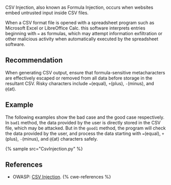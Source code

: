 CSV Injection, also known as Formula Injection, occurs when websites embed untrusted input inside CSV files.

When a CSV format file is opened with a spreadsheet program such as Microsoft Excel or LibreOffice Calc. this software interprets entries beginning with `=` as formulas, which may attempt information exfiltration or other malicious activity when automatically executed by the spreadsheet software.


## Recommendation
When generating CSV output, ensure that formula-sensitive metacharacters are effectively escaped or removed from all data before storage in the resultant CSV. Risky characters include `=`(equal), `+`(plus), `-`(minus), and `@`(at).


## Example
The following examples show the bad case and the good case respectively. In `bad1` method, the data provided by the user is directly stored in the CSV file, which may be attacked. But in the `good1` method, the program will check the data provided by the user, and process the data starting with `=`(equal), `+`(plus), `-`(minus), and `@`(at) characters safely.

{% sample src="CsvInjection.py" %}

## References
* OWASP: [CSV Injection](https://owasp.org/www-community/attacks/CSV_Injection).
{% cwe-references %}
